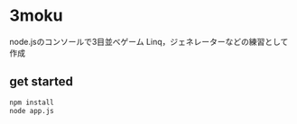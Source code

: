 # 3moku
node.jsのコンソールで3目並べゲーム
Linq，ジェネレーターなどの練習として作成

## get started
```bash
npm install
node app.js
```
